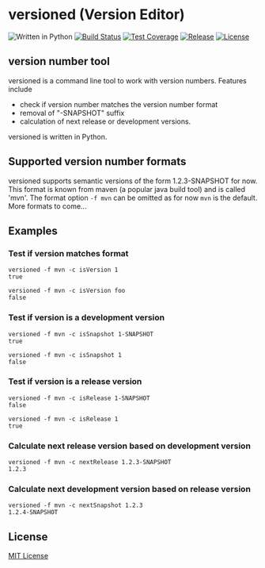 # versioned (Version Editor)

![Written in Python](https://img.shields.io/badge/python-2.7-yellow.svg) [![Build Status](https://travis-ci.org/cbuschka/versioned.svg)](https://travis-ci.org/cbuschka/versioned) [![Test Coverage](https://codecov.io/gh/cbuschka/versioned/branch/master/graph/badge.svg)](https://codecov.io/gh/cbuschka/versioned) [![Release](https://img.shields.io/github/release/cbuschka/versionedsvg)](https://github.com/cbuschka/versioned/releases/latest) [![License](https://img.shields.io/badge/License-MIT-blue.svg)](https://opensource.org/licenses/MIT)

## version number tool

versioned is a command line tool to work with version numbers. Features include

- check if version number matches the version number format
- removal of "-SNAPSHOT" suffix
- calculation of next release or development versions.

versioned is written in Python.


## Supported version number formats

versioned supports semantic versions of the form 1.2.3-SNAPSHOT for now. This
format is known from maven (a popular java build tool) and is called 'mvn'. The
format option `-f mvn` can be omitted as for now `mvn` is the default. More formats
to come...

## Examples

### Test if version matches format
```
versioned -f mvn -c isVersion 1
true
```

```
versioned -f mvn -c isVersion foo
false
```

### Test if version is a development version
```
versioned -f mvn -c isSnapshot 1-SNAPSHOT
true
```

```
versioned -f mvn -c isSnapshot 1
false
```
### Test if version is a release version
```
versioned -f mvn -c isRelease 1-SNAPSHOT
false
```

```
versioned -f mvn -c isRelease 1
true
```

### Calculate next release version based on development version
```
versioned -f mvn -c nextRelease 1.2.3-SNAPSHOT
1.2.3
```

### Calculate next development version based on release version
```
versioned -f mvn -c nextSnapshot 1.2.3
1.2.4-SNAPSHOT
```

## License

[MIT License](LICENSE.txt)
